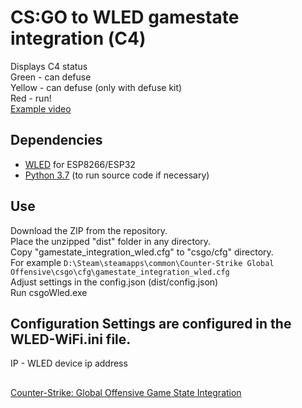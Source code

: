 # CS:GO to WLED gamestate integration (С4)    
Displays С4 status    
Green - can defuse    
Yellow - can defuse (only with defuse kit)    
Red - run!     
[Example video](https://youtu.be/Oddy42e71_c)

## Dependencies
* [WLED](https://github.com/Aircoookie/WLED "WLED") for ESP8266/ESP32
* [Python 3.7](https://www.python.org/downloads/ "Python 3.7") (to run source code if necessary)


##  Use
Download the ZIP from the repository.   
Place the unzipped "dist" folder in any directory.    
Copy "gamestate_integration_wled.cfg" to "csgo/cfg" directory.    
For example `D:\Steam\steamapps\common\Counter-Strike Global Offensive\csgo\cfg\gamestate_integration_wled.cfg`   
Adjust settings in the config.json (dist/config.json)   
Run csgoWled.exe

## Configuration Settings are configured in the WLED-WiFi.ini file.

IP - WLED device ip address
##
[Counter-Strike: Global Offensive Game State Integration](https://developer.valvesoftware.com/wiki/Counter-Strike:_Global_Offensive_Game_State_Integration)
